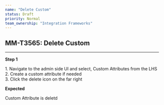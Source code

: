 ```yaml
---
name: "Delete Custom"
status: Draft
priority: Normal
team_ownership: "Integration Frameworks"
---
```


## MM-T3565: Delete Custom

---

**Step 1**

1\. Navigate to the admin side UI and select, Custom Attributes from the LHS\
2\. Create a custom attribute if needed\
3\. Click the delete icon on the far right

**Expected**

Custom Attribute is deletd

